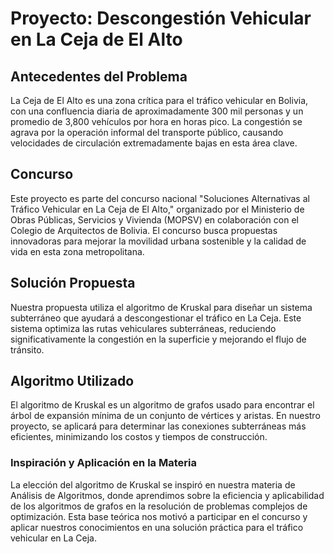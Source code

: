 # Proyecto: Descongestión Vehicular en La Ceja de El Alto

## Antecedentes del Problema
La Ceja de El Alto es una zona crítica para el tráfico vehicular en Bolivia, con una confluencia diaria de aproximadamente 300 mil personas y un promedio de 3,800 vehículos por hora en horas pico. La congestión se agrava por la operación informal del transporte público, causando velocidades de circulación extremadamente bajas en esta área clave.

## Concurso
Este proyecto es parte del concurso nacional "Soluciones Alternativas al Tráfico Vehicular en La Ceja de El Alto," organizado por el Ministerio de Obras Públicas, Servicios y Vivienda (MOPSV) en colaboración con el Colegio de Arquitectos de Bolivia. El concurso busca propuestas innovadoras para mejorar la movilidad urbana sostenible y la calidad de vida en esta zona metropolitana.

## Solución Propuesta
Nuestra propuesta utiliza el algoritmo de Kruskal para diseñar un sistema subterráneo que ayudará a descongestionar el tráfico en La Ceja. Este sistema optimiza las rutas vehiculares subterráneas, reduciendo significativamente la congestión en la superficie y mejorando el flujo de tránsito.

## Algoritmo Utilizado
El algoritmo de Kruskal es un algoritmo de grafos usado para encontrar el árbol de expansión mínima de un conjunto de vértices y aristas. En nuestro proyecto, se aplicará para determinar las conexiones subterráneas más eficientes, minimizando los costos y tiempos de construcción.

### Inspiración y Aplicación en la Materia
La elección del algoritmo de Kruskal se inspiró en nuestra materia de Análisis de Algoritmos, donde aprendimos sobre la eficiencia y aplicabilidad de los algoritmos de grafos en la resolución de problemas complejos de optimización. Esta base teórica nos motivó a participar en el concurso y aplicar nuestros conocimientos en una solución práctica para el tráfico vehicular en La Ceja.
